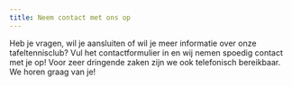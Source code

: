 ```yaml
---
title: Neem contact met ons op
---
```

Heb je vragen, wil je aansluiten of wil je meer informatie over onze tafeltennisclub? Vul het contactformulier in en wij nemen spoedig contact met je op! Voor zeer dringende zaken zijn we ook telefonisch bereikbaar. We horen graag van je!
